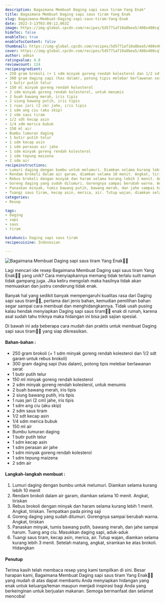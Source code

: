 ```yaml
---
description: Bagaimana Membuat Daging sapi saus tiram Yang Enak"
title: Bagaimana Membuat Daging sapi saus tiram Yang Enak
slug: Bagaimana-Membuat-Daging-sapi-saus-tiram-Yang-Enak
date: 2022-3-13T03:09:12.063Z
image: https://img-global.cpcdn.com/recipes/5d5771af10a8bea5/400x400cq70/photo.jpg
hideToc: false
enableToc: true
enableTocContent: false
thumbnail: https://img-global.cpcdn.com/recipes/5d5771af10a8bea5/400x400cq70/photo.jpg
cover: https://img-global.cpcdn.com/recipes/5d5771af10a8bea5/400x400cq70/photo.jpg
author: admin
ratingvalue: 4.8
reviewcount: 124
recipeingredient:
- 250 gram brokoli (+ 1 sdm minyak goreng rendah kolesterol dan 1/2 sdt garam untuk rebus brokoli)
- 300 gram daging sapi (has dalam), potong tipis melebar berlawanan serat
- 1 butir putih telur
- 150 ml minyak goreng rendah kolesterol
- 2 sdm minyak goreng rendah kolesterol, untuk menumis
- 2 buah bawang merah, iris tipis
- 2 siung bawang putih, iris tipis
- 1 ruas jari (2 cm) jahe, iris tipis
- 1 sdm ang ciu (aku skip)
- 2 sdm saus tiram
- 1/2 sdt kecap asin
- 1/4 sdm merica bubuk
- 150 ml air
- Bumbu lumuran daging
- 1 butir putih telur
- 1 sdm kecap asin
- 1 sdm perasan air jahe
- 1 sdm minyak goreng rendah kolesterol
- 1 sdm tepung maizena
- 2 sdm air
recipeinstructions:
- Lumuri daging dengan bumbu untuk melumuri. Diamkan selama kurang lebih 10 menit
- Rendam brokoli dalam air garam, diamkan selama 10 menit. Angkat, tiriskan
- Rebus brokoli dengan minyak dan haram selama kurang lebih 1 menit. Angkat, tiriskan. Tempatkan pada piring saji
- Goreng daging yang sudah dilumuri. Gorengnya sampai berubah warna. Angkat, tiriskan
- Panaskan minyak, tumis bawang putih, bawang merah, dan jahe sampai harum. Tuang ang ciu. Masukkan daging sapi, aduk-aduk
- Tuangi saus tiram, kecap asin, merica, air. Tutup wajan, diamkan selama kurang lebih 3 menit. Setelah matang, angkat, siramkan ke atas brokoli. Hidangkan
categories:
- Resep

tags:
- Daging
- sapi
- saus
- tiram

katakunci: Daging sapi saus tiram
recipecuisine: Indonesian

---
```


![Bagaimana Membuat Daging sapi saus tiram Yang Enak👩‍🍳](https://img-global.cpcdn.com/recipes/5d5771af10a8bea5/400x400cq70/photo.jpg)

Lagi mencari ide resep Bagaimana Membuat Daging sapi saus tiram Yang Enak👩‍🍳 yang unik? Cara menyiapkannya memang tidak terlalu sulit namun tidak gampang juga. Jika keliru mengolah maka hasilnya tidak akan memuaskan dan justru cenderung tidak enak.

Banyak hal yang sedikit banyak mempengaruhi kualitas rasa dari Daging sapi saus tiram👩‍🍳, pertama dari jenis bahan, kemudian pemilihan bahan segar sampai cara membuat dan menghidangkannya. Tidak usah pusing kalau hendak menyiapkan Daging sapi saus tiram👩‍🍳 enak di rumah, karena asal sudah tahu triknya maka hidangan ini bisa jadi sajian spesial.

Di bawah ini ada beberapa cara mudah dan praktis untuk membuat Daging sapi saus tiram👩‍🍳 yang siap dikreasikan.

<!--inarticleads1-->

#### Bahan-bahan :

- 250 gram brokoli (+ 1 sdm minyak goreng rendah kolesterol dan 1/2 sdt garam untuk rebus brokoli)
- 300 gram daging sapi (has dalam), potong tipis melebar berlawanan serat
- 1 butir putih telur
- 150 ml minyak goreng rendah kolesterol
- 2 sdm minyak goreng rendah kolesterol, untuk menumis
- 2 buah bawang merah, iris tipis
- 2 siung bawang putih, iris tipis
- 1 ruas jari (2 cm) jahe, iris tipis
- 1 sdm ang ciu (aku skip)
- 2 sdm saus tiram
- 1/2 sdt kecap asin
- 1/4 sdm merica bubuk
- 150 ml air
- Bumbu lumuran daging
- 1 butir putih telur
- 1 sdm kecap asin
- 1 sdm perasan air jahe
- 1 sdm minyak goreng rendah kolesterol
- 1 sdm tepung maizena
- 2 sdm air

<!--inarticleads2-->

#### Langkah-langkah membuat :

1. Lumuri daging dengan bumbu untuk melumuri. Diamkan selama kurang lebih 10 menit
1. Rendam brokoli dalam air garam, diamkan selama 10 menit. Angkat, tiriskan
1. Rebus brokoli dengan minyak dan haram selama kurang lebih 1 menit. Angkat, tiriskan. Tempatkan pada piring saji
1. Goreng daging yang sudah dilumuri. Gorengnya sampai berubah warna. Angkat, tiriskan
1. Panaskan minyak, tumis bawang putih, bawang merah, dan jahe sampai harum. Tuang ang ciu. Masukkan daging sapi, aduk-aduk
1. Tuangi saus tiram, kecap asin, merica, air. Tutup wajan, diamkan selama kurang lebih 3 menit. Setelah matang, angkat, siramkan ke atas brokoli. Hidangkan

#### Penutup

Terima kasih telah membaca resep yang kami tampilkan di sini. Besar harapan kami, Bagaimana Membuat Daging sapi saus tiram Yang Enak👩‍🍳 yang mudah di atas dapat membantu Anda menyiapkan hidangan yang enak untuk keluarga/teman maupun menjadi inspirasi bagi Anda yang berkeinginan untuk berjualan makanan. Semoga bermanfaat dan selamat mencoba!